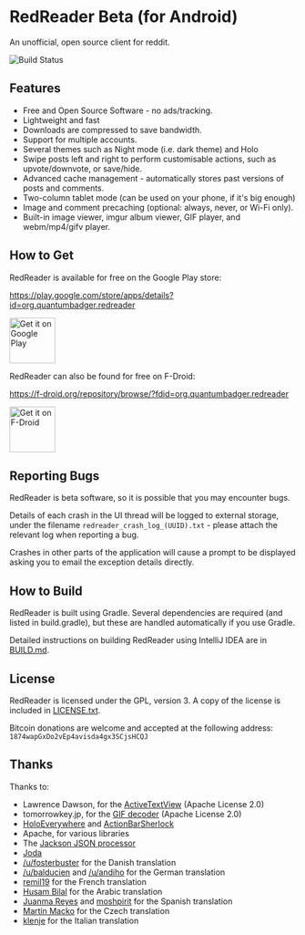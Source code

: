 RedReader Beta (for Android)
============================

An unofficial, open source client for reddit.

![Build Status](https://travis-ci.org/QuantumBadger/RedReader.svg?branch=master)

Features
--------

* Free and Open Source Software - no ads/tracking.
* Lightweight and fast
* Downloads are compressed to save bandwidth.
* Support for multiple accounts.
* Several themes such as Night mode (i.e. dark theme) and Holo
* Swipe posts left and right to perform customisable actions, such as upvote/downvote, or save/hide.
* Advanced cache management - automatically stores past versions of posts and comments.
* Two-column tablet mode (can be used on your phone, if it's big enough)
* Image and comment precaching (optional: always, never, or Wi-Fi only).
* Built-in image viewer, imgur album viewer, GIF player, and webm/mp4/gifv player.


How to Get
----------

RedReader is available for free on the Google Play store:

https://play.google.com/store/apps/details?id=org.quantumbadger.redreader

[<img src="https://play.google.com/intl/en_us/badges/images/generic/en_badge_web_generic.png"
      alt="Get it on Google Play"
      height="80">](https://play.google.com/store/apps/details?id=org.quantumbadger.redreader)

RedReader can also be found for free on F-Droid:

https://f-droid.org/repository/browse/?fdid=org.quantumbadger.redreader

[<img src="https://f-droid.org/badge/get-it-on.png"
      alt="Get it on F-Droid"
      height="80">](https://f-droid.org/repository/browse/?fdid=org.quantumbadger.redreader)


Reporting Bugs
--------------

RedReader is beta software, so it is possible that you may encounter bugs.

Details of each crash in the UI thread will be logged to external storage, under the filename `redreader_crash_log_(UUID).txt` - please attach the relevant log when reporting a bug.

Crashes in other parts of the application will cause a prompt to be displayed asking you to email the exception details directly.


How to Build
------------

RedReader is built using Gradle. Several dependencies are required (and listed in build.gradle), but these are handled automatically if you use Gradle.

Detailed instructions on building RedReader using IntelliJ IDEA are in [BUILD.md](BUILD.md).


License
-------

RedReader is licensed under the GPL, version 3. A copy of the license is included in [LICENSE.txt](LICENSE.txt).

Bitcoin donations are welcome and accepted at the following address: `1874wapGxDo2vEp4avisda4gx3SCjsHCQJ`


Thanks
------

Thanks to:

* Lawrence Dawson, for the [ActiveTextView](https://github.com/laurencedawson/activetextview) (Apache License 2.0)
* tomorrowkey.jp, for the [GIF decoder](https://code.google.com/p/android-gifview/) (Apache License 2.0)
* [HoloEverywhere](https://github.com/Prototik/HoloEverywhere) and [ActionBarSherlock](http://actionbarsherlock.com/)
* Apache, for various libraries
* The [Jackson JSON processor](http://jackson.codehaus.org/)
* [Joda](http://joda-time.sourceforge.net/)
* [/u/fosterbuster](http://www.reddit.com/user/fosterbuster) for the Danish translation
* [/u/balducien](http://www.reddit.com/user/balducien) and [/u/andiho](http://www.reddit.com/user/andiho) for the German translation
* [remil19](https://github.com/remil19) for the French translation
* [Husam Bilal](https://github.com/husam212) for the Arabic translation
* [Juanma Reyes](https://github.com/jmreyes) and [moshpirit](https://github.com/moshpirit) for the Spanish translation
* [Martin Macko](https://github.com/LinkedList) for the Czech translation
* [klenje](https://github.com/klenje) for the Italian translation
